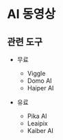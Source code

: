# AI 동영상

## 관련 도구

 - 무료
    - Viggle
    - Domo AI
    - Haiper AI

 - 유료
    - Pika AI
    - Leaipix
    - Kaiber AI

